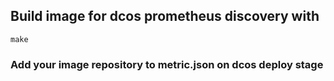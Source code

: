 

## Build image for dcos prometheus discovery with 

```make```

### Add your image repository to metric.json on dcos deploy stage
